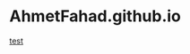 # AhmetFahad.github.io

[test](https://github.com/AhmetFahad/AhmetFahad.github.io/blob/master/README.md)
